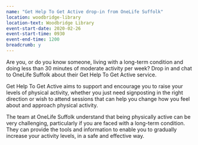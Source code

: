 ```yaml
---
name: "Get Help To Get Active drop-in from OneLife Suffolk"
location: woodbridge-library
location-text: Woodbridge Library
event-start-date: 2020-02-26
event-start-time: 0930
event-end-time: 1200
breadcrumb: y
---
```


Are you, or do you know someone, living with a long-term condition and doing less than 30 minutes of moderate activity per week? Drop in and chat to OneLife Suffolk about their Get Help To Get Active service.

Get Help To Get Active aims to support and encourage you to raise your levels of physical activity, whether you just need signposting in the right direction or wish to attend sessions that can help you change how you feel about and approach physical activity.

The team at OneLife Suffolk understand that being physically active can be very challenging, particularly if you are faced with a long-term condition. They can provide the tools and information to enable you to gradually increase your activity levels, in a safe and effective way.
